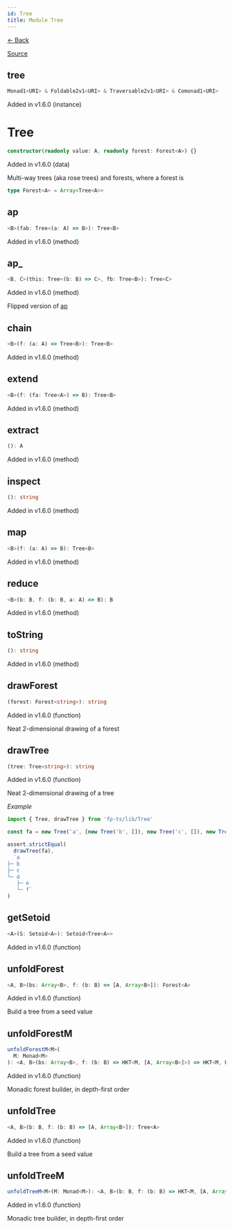 ```yaml
---
id: Tree
title: Module Tree
---
```


[← Back](.)

[Source](https://github.com/gcanti/fp-ts/blob/master/src/Tree.ts)

## tree

```ts
Monad1<URI> & Foldable2v1<URI> & Traversable2v1<URI> & Comonad1<URI>
```

Added in v1.6.0 (instance)

# Tree

```ts
constructor(readonly value: A, readonly forest: Forest<A>) {}
```

Added in v1.6.0 (data)

Multi-way trees (aka rose trees) and forests, where a forest is

```ts
type Forest<A> = Array<Tree<A>>
```

## ap

```ts
<B>(fab: Tree<(a: A) => B>): Tree<B>
```

Added in v1.6.0 (method)

## ap\_

```ts
<B, C>(this: Tree<(b: B) => C>, fb: Tree<B>): Tree<C>
```

Added in v1.6.0 (method)

Flipped version of [ap](#ap)

## chain

```ts
<B>(f: (a: A) => Tree<B>): Tree<B>
```

Added in v1.6.0 (method)

## extend

```ts
<B>(f: (fa: Tree<A>) => B): Tree<B>
```

Added in v1.6.0 (method)

## extract

```ts
(): A
```

Added in v1.6.0 (method)

## inspect

```ts
(): string
```

Added in v1.6.0 (method)

## map

```ts
<B>(f: (a: A) => B): Tree<B>
```

Added in v1.6.0 (method)

## reduce

```ts
<B>(b: B, f: (b: B, a: A) => B): B
```

Added in v1.6.0 (method)

## toString

```ts
(): string
```

Added in v1.6.0 (method)

## drawForest

```ts
(forest: Forest<string>): string
```

Added in v1.6.0 (function)

Neat 2-dimensional drawing of a forest

## drawTree

```ts
(tree: Tree<string>): string
```

Added in v1.6.0 (function)

Neat 2-dimensional drawing of a tree

_Example_

```ts
import { Tree, drawTree } from 'fp-ts/lib/Tree'

const fa = new Tree('a', [new Tree('b', []), new Tree('c', []), new Tree('d', [new Tree('e', []), new Tree('f', [])])])

assert.strictEqual(
  drawTree(fa),
  `a
├─ b
├─ c
└─ d
   ├─ e
   └─ f`
)
```

## getSetoid

```ts
<A>(S: Setoid<A>): Setoid<Tree<A>>
```

Added in v1.6.0 (function)

## unfoldForest

```ts
<A, B>(bs: Array<B>, f: (b: B) => [A, Array<B>]): Forest<A>
```

Added in v1.6.0 (function)

Build a tree from a seed value

## unfoldForestM

```ts
unfoldForestM<M>(
  M: Monad<M>
): <A, B>(bs: Array<B>, f: (b: B) => HKT<M, [A, Array<B>]>) => HKT<M, Forest<A>>
```

Added in v1.6.0 (function)

Monadic forest builder, in depth-first order

## unfoldTree

```ts
<A, B>(b: B, f: (b: B) => [A, Array<B>]): Tree<A>
```

Added in v1.6.0 (function)

Build a tree from a seed value

## unfoldTreeM

```ts
unfoldTreeM<M>(M: Monad<M>): <A, B>(b: B, f: (b: B) => HKT<M, [A, Array<B>]>) => HKT<M, Tree<A>>
```

Added in v1.6.0 (function)

Monadic tree builder, in depth-first order
